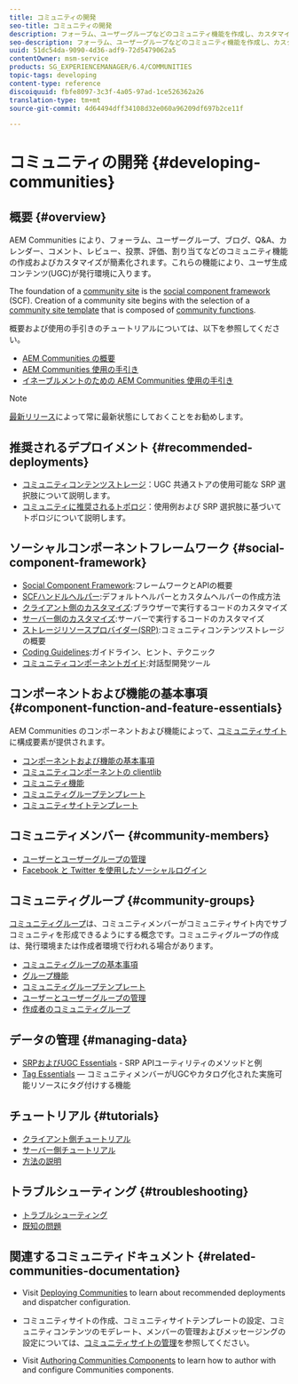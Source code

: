 ```yaml
---
title: コミュニティの開発
seo-title: コミュニティの開発
description: フォーラム、ユーザーグループなどのコミュニティ機能を作成し、カスタマイズします
seo-description: フォーラム、ユーザーグループなどのコミュニティ機能を作成し、カスタマイズします
uuid: 51dc54da-9090-4d36-adf9-72d5479062a5
contentOwner: msm-service
products: SG_EXPERIENCEMANAGER/6.4/COMMUNITIES
topic-tags: developing
content-type: reference
discoiquuid: fbfe8097-3c3f-4a05-97ad-1ce526362a26
translation-type: tm+mt
source-git-commit: 4d64494dff34108d32e060a96209df697b2ce11f

---
```



# コミュニティの開発 {#developing-communities}

## 概要 {#overview}

AEM Communities により、フォーラム、ユーザーグループ、ブログ、Q&amp;A、カレンダー、コメント、レビュー、投票、評価、割り当てなどのコミュニティ機能の作成およびカスタマイズが簡素化されます。これらの機能により、ユーザ生成コンテンツ(UGC)が発行環境に入ります。

The foundation of a [community site](overview.md#communitiessites) is the [social component framework](scf.md) (SCF). Creation of a community site begins with the selection of a [community site template](sites-console.md) that is composed of [community functions](functions.md).

概要および使用の手引きのチュートリアルについては、以下を参照してください。

* [AEM Communities の概要](overview.md)
* [AEM Communities 使用の手引き](getting-started.md)
* [イネーブルメントのための AEM Communities 使用の手引き](getting-started-enablement.md)

>[!NOTE]
>
>[最新リリース](deploy-communities.md#latest-releases)によって常に最新状態にしておくことをお勧めします。

## 推奨されるデプロイメント {#recommended-deployments}

* [コミュニティコンテンツストレージ](working-with-srp.md)：UGC 共通ストアの使用可能な SRP 選択肢について説明します。
* [コミュニティに推奨されるトポロジ](topologies.md)：使用例および SRP 選択肢に基づいてトポロジについて説明します。

## ソーシャルコンポーネントフレームワーク {#social-component-framework}

* [Social Component Framework](scf.md):フレームワークとAPIの概要
* [SCFハンドルヘルパー](handlebars-helpers.md):デフォルトヘルパーとカスタムヘルパーの作成方法
* [クライアント側のカスタマイズ](client-customize.md):ブラウザーで実行するコードのカスタマイズ
* [サーバー側のカスタマイズ](server-customize.md):サーバーで実行するコードのカスタマイズ
* [ストレージリソースプロバイダー(SRP)](srp.md):コミュニティコンテンツストレージの概要
* [Coding Guidelines](code-guide.md):ガイドライン、ヒント、テクニック
* [コミュニティコンポーネントガイド](components-guide.md):対話型開発ツール

## コンポーネントおよび機能の基本事項 {#component-function-and-feature-essentials}

AEM Communities のコンポーネントおよび機能によって、[コミュニティサイト](sites-console.md)に構成要素が提供されます。

* [コンポーネントおよび機能の基本事項](essentials.md)
* [コミュニティコンポーネントの clientlib](clientlibs.md)
* [コミュニティ機能](functions.md)
* [コミュニティグループテンプレート](tools-groups.md)
* [コミュニティサイトテンプレート](sites.md)

## コミュニティメンバー {#community-members}

* [ユーザーとユーザーグループの管理](users.md)
* [Facebook と Twitter を使用したソーシャルログイン](social-login.md)

## コミュニティグループ {#community-groups}

[コミュニティグループ](overview.md#communitygroups)は、コミュニティメンバーがコミュニティサイト内でサブコミュニティを形成できるようにする概念です。コミュニティグループの作成は、発行環境または作成者環境で行われる場合があります。

* [コミュニティグループの基本事項](essentials-groups.md)
* [グループ機能](functions.md#groups-function)
* [コミュニティグループテンプレート](tools-groups.md)
* [ユーザーとユーザーグループの管理](users.md)
* [作成者のコミュニティグループ](creating-groups.md)

## データの管理 {#managing-data}

* [SRPおよびUGC Essentials](srp-and-ugc.md) - SRP APIユーティリティのメソッドと例
* [Tag Essentials](tag.md) — コミュニティメンバーがUGCやカタログ化された実施可能リソースにタグ付けする機能

## チュートリアル {#tutorials}

* [クライアント側チュートリアル](tutorials.md#client-side-customization)
* [サーバー側チュートリアル](tutorials.md#server-side-customization)
* [方法の説明](tutorials.md#how-to-instructions)

## トラブルシューティング {#troubleshooting}

* [トラブルシューティング](troubleshooting.md)
* [既知の問題](/help/release-notes/known-issues.md)

## 関連するコミュニティドキュメント {#related-communities-documentation}

* Visit [Deploying Communities](deploy-communities.md) to learn about recommended deployments and dispatcher configuration.

* コミュニティサイトの作成、コミュニティサイトテンプレートの設定、コミュニティコンテンツのモデレート、メンバーの管理およびメッセージングの設定については、[コミュニティサイトの管理](administer-landing.md)を参照してください。

* Visit [Authoring Communities Components](author-communities.md) to learn how to author with and configure Communities components.

